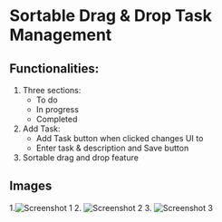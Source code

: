 # Sortable Drag & Drop Task Management
## Functionalities:
1. Three sections:
   - To do
   - In progress
   - Completed
2. Add Task:
   - Add Task button when clicked changes UI to
   - Enter task & description and Save button
3. Sortable drag and drop feature

## Images
1.![Screenshot 1](https://github.com/rshashank11/task-management-js/assets/90172730/df84533f-930e-477b-9194-168c7078d848)
2. ![Screenshot 2](https://github.com/rshashank11/task-management-js/assets/90172730/ab1a1d86-9607-4c4b-984e-fe3a1e3eb797)
3. ![Screenshot 3](https://github.com/rshashank11/task-management-js/assets/90172730/a726a3cf-612c-4756-aa1e-5db82dcd747a)

